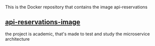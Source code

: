 This is the Docker repository that contains the image api-reservations

## **[api-reservations-image](https://hub.docker.com/r/yefff/api-reservations)**

the project is academic, that's made to test and study the microservice architecture
